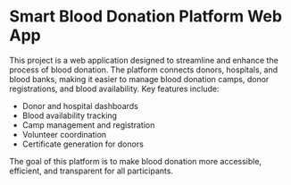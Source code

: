 # Smart Blood Donation Platform Web App

This project is a web application designed to streamline and enhance the process of blood donation. The platform connects donors, hospitals, and blood banks, making it easier to manage blood donation camps, donor registrations, and blood availability. Key features include:

- Donor and hospital dashboards
- Blood availability tracking
- Camp management and registration
- Volunteer coordination
- Certificate generation for donors

The goal of this platform is to make blood donation more accessible, efficient, and transparent for all participants.